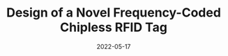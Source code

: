 ---
draft: false
doi: 10.1109/OJIM.2022.3175249
title: Design of a Novel Frequency-Coded Chipless RFID Tag

publication_types: ["Journal Paper"]
authors:
  - Yuan Gao
  - Mahboobeh Mahmoodi
  - Reza Zoughi
publication: In *IEEE Open Journal of Instrumentation and Measurement*
publication_short: In *IEEE Open Journal of Instrumentation and Measurement*
featured: false
image:
  filename: featured
  focal_point: Smart
  preview_only: false
date: 2022-05-17
---
